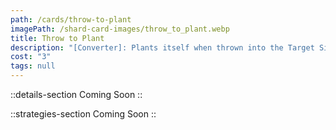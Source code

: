 ```yaml
---
path: /cards/throw-to-plant
imagePath: /shard-card-images/throw_to_plant.webp
title: Throw to Plant
description: "[Converter]: Plants itself when thrown into the Target Site."
cost: "3"
tags: null
---
```


::details-section
Coming Soon
::

::strategies-section
Coming Soon
::
